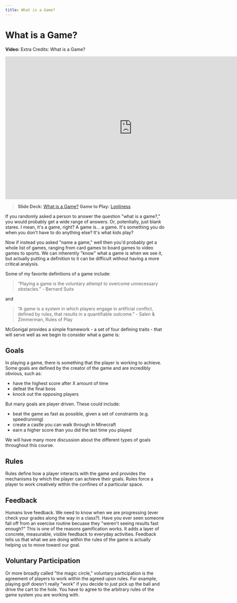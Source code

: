 ```yaml
---
title: What is a Game?
---
```


# What is a Game?

__Video:__ Extra Credits: What is a Game?

<iframe width="800" height="450" src="https://www.youtube.com/embed/blj91KLOvZQ" title="YouTube video player" frameborder="0" allow="accelerometer; autoplay; clipboard-write; encrypted-media; gyroscope; picture-in-picture" allowfullscreen></iframe>

> __Slide Deck:__ [What is a Game?](https://docs.google.com/presentation/d/1Pp_B_0ItvXdJixniMwBKl2nFs5neCJc12BKBR-o3AOs/edit?usp=sharing)
> __Game to Play:__ [Lonliness](https://www.necessarygames.com/play/loneliness/)

If you randomly asked a person to answer the question "what is a game?," you would probably get a wide range of answers.  Or, potentially, just blank stares.  I mean, it's a game, right?  A game is... a game.  It's something you do when you don't have to do anything else?  It's what kids play?

Now if instead you asked "name a game," well then you'd probably get a whole list of games, ranging from card games to board games to video games to sports.  We can inherently "know" what a game is when we see it, but actually putting a definition to it can be difficult without having a more critical analysis.

Some of my favorite definitions of a game include:

> “Playing a game is the voluntary attempt to overcome unnecessary obstacles.” - Bernard Suits

and

> “A game is a system in which players engage in artificial conflict, defined by rules, that results in a quantifiable outcome.” - Salen & Zimmerman, Rules of Play

McGonigal provides a simple framework - a set of four defining traits - that will serve well as we begin to consider what a game is:

## Goals

In playing a game, there is something that the player is working to achieve.  Some goals are defined by the creator of the game and are incredibly obvious, such as:

* have the highest score after X amount of time
* defeat the final boss
* knock out the opposing players

But many goals are player driven.  These could include:

* beat the game as fast as possible, given a set of constraints (e.g. speedrunning)
* create a castle you can walk through in Minecraft
* earn a higher score than you did the last time you played

We will have many more discussion about the different types of goals throughout this course.

## Rules

Rules define how a player interacts with the game and provides the mechanisms by which the player can achieve their goals.  Rules force a player to work creatively within the confines of a particular space.

## Feedback

Humans love feedback.  We need to know when we are progressing (ever check your grades along the way in a class?).  Have you ever seen someone fall off from an exercise routine becuase they "weren't seeing results fast enough?"  This is one of the reasons gamification works.  It adds a layer of concrete, measurable, visible feedback to everyday activities.  Feedback tells us that what we are doing within the rules of the game is actually helping us to move toward our goal.

## Voluntary Participation

Or more broadly called "the magic circle," voluntary participation is the agreement of players to work within the agreed upon rules.  For example, playing golf doesn't really "work" if you decide to just pick up the ball and drive the cart to the hole.  You have to agree to the arbitrary rules of the game system you are working with.